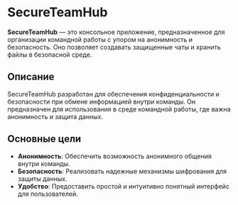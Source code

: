 # SecureTeamHub

**SecureTeamHub** — это консольное приложение, предназначенное для организации командной работы с упором на анонимность и безопасность. Оно позволяет создавать защищенные чаты и хранить файлы в безопасной среде.

## Описание

SecureTeamHub разработан для обеспечения конфиденциальности и безопасности при обмене информацией внутри команды. Он предназначен для использования в среде командной работы, где важна анонимность и защита данных.

## Основные цели

- **Анонимность**: Обеспечить возможность анонимного общения внутри команды.
- **Безопасность**: Реализовать надежные механизмы шифрования для защиты данных.
- **Удобство**: Предоставить простой и интуитивно понятный интерфейс для пользователей.
